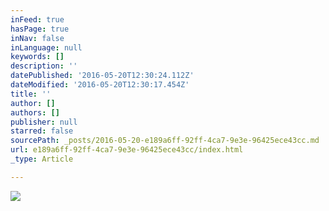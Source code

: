 ```yaml
---
inFeed: true
hasPage: true
inNav: false
inLanguage: null
keywords: []
description: ''
datePublished: '2016-05-20T12:30:24.112Z'
dateModified: '2016-05-20T12:30:17.454Z'
title: ''
author: []
authors: []
publisher: null
starred: false
sourcePath: _posts/2016-05-20-e189a6ff-92ff-4ca7-9e3e-96425ece43cc.md
url: e189a6ff-92ff-4ca7-9e3e-96425ece43cc/index.html
_type: Article

---
```

![](https://the-grid-user-content.s3-us-west-2.amazonaws.com/0c955129-bba2-4cc8-8a97-7694eac36fe8.jpg)